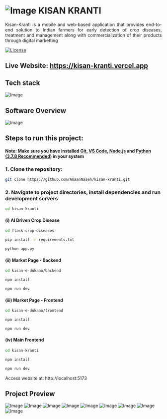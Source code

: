 # ![Image](https://github.com/user-attachments/assets/3afd8881-a5e0-4b55-aa8b-5a78aa498ea3) KISAN KRANTI

<p align="justify">
Kisan-Kranti is a mobile and web-based application that provides end-to-end solution to Indian farmers for early detection
of crop diseases, treatment and management along with commercialization of their products through digital marketting
</p>

<a href="https://creativecommons.org/licenses/by-nc/4.0/" target="_blank" >![License](https://img.shields.io/badge/License-Creative%20Commons%20BY--NC%204.0-brightgreen) </a>

## Live Website: https://kisan-kranti.vercel.app

## Tech stack

![Image](https://github.com/user-attachments/assets/c01aa50d-dce4-4d64-a998-6091468a181b)

## Software Overview

![Image](https://github.com/user-attachments/assets/c3155d79-deb4-41e1-bf48-b9180291de48)

## Steps to run this project:

#### Note: Make sure you have installed <a href="https://git-scm.com/downloads">Git</a>, <a href="https://code.visualstudio.com/download">VS Code</a>, <a href="https://nodejs.org/en/download">Node.js</a> and <a href="https://www.python.org/downloads/release/python-378/">Python (3.7.8 Recommended)</a> in your system

### 1. Clone the repository:

```bash
git clone https://github.com/AmaanNaseh/kisan-kranti.git
```

### 2. Navigate to project directories, install dependencies and run development servers

```bash
cd kisan-kranti
```

#### (i) AI Driven Crop Disease

```bash
cd flask-crop-diseases
```

```bash
pip install -r requirements.txt
```

```bash
python app.py
```

#### (ii) Market Page - Backend

```bash
cd kisan-e-dukaan/backend
```

```bash
npm install
```

```bash
npm run dev
```

#### (iii) Market Page - Frontend

```bash
cd kisan-e-dukaan/frontend
```

```bash
npm install
```

```bash
npm run dev
```

#### (iv) Main Frontend

```bash
cd kisan-kranti
```

```bash
npm install
```

```bash
npm run dev
```

Access website at: http://localhost:5173

## Project Preview

![Image](https://github.com/user-attachments/assets/d375aa63-dd28-4a6a-a84c-8c645932ff43)
![Image](https://github.com/user-attachments/assets/2465b3ef-5dbc-446c-b0b5-bde5507d810e)
![Image](https://github.com/user-attachments/assets/5d7a0a37-b5d3-461c-86aa-b05925973465)
![Image](https://github.com/user-attachments/assets/90c82b0a-f9d1-4778-b8cc-16b6c59059af)
![Image](https://github.com/user-attachments/assets/081b100f-682c-4641-bfce-48d33927f864)
![Image](https://github.com/user-attachments/assets/43aa1865-239f-4031-af1e-ed4c4dcfe675)
![Image](https://github.com/user-attachments/assets/afb2568a-21e2-42ad-8326-638533aa5d73)
![Image](https://github.com/user-attachments/assets/55e380ab-bb28-4e04-8979-9eb48cb9a5b4)
![Image](https://github.com/user-attachments/assets/ab5e0371-24c3-4258-bfdb-3c44f255840a)
